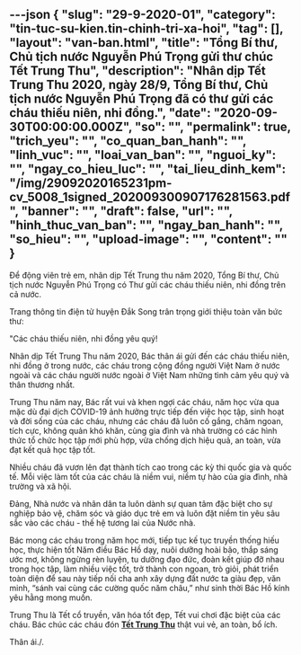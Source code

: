 ---json
{
    "slug": "29-9-2020-01",
    "category": "tin-tuc-su-kien.tin-chinh-tri-xa-hoi",
    "tag": [],
    "layout": "van-ban.html",
    "title": "Tổng Bí thư, Chủ tịch nước Nguyễn Phú Trọng gửi thư chúc Tết Trung Thu",
    "description": "Nhân dịp Tết Trung Thu 2020, ngày 28/9, Tổng Bí thư, Chủ tịch nước Nguyễn Phú Trọng đã có thư gửi các cháu thiếu niên, nhi đồng.",
    "date": "2020-09-30T00:00:00.000Z",
    "so": "",
    "permalink": true,
    "trich_yeu": "",
    "co_quan_ban_hanh": "",
    "linh_vuc": "",
    "loai_van_ban": "",
    "nguoi_ky": "",
    "ngay_co_hieu_luc": "",
    "tai_lieu_dinh_kem": "/img/29092020165231pm-cv_5008_1signed_202009300907176281563.pdf",
    "banner": "",
    "draft": false,
    "url": "",
    "hinh_thuc_van_ban": "",
    "ngay_ban_hanh": "",
    "so_hieu": "",
    "upload-image": "",
    "__content__": ""
}
---
<p>Để động vi&ecirc;n trẻ em, nh&acirc;n dịp Tết Trung thu năm 2020, Tổng B&iacute; thư, Chủ tịch nước Nguyễn Ph&uacute; Trọng c&oacute; Thư gửi c&aacute;c ch&aacute;u thiếu ni&ecirc;n, nhi đồng tr&ecirc;n cả nước.</p>

<p>Trang th&ocirc;ng tin điện tử huyện Đắk Song tr&acirc;n trọng giới thiệu to&agrave;n văn bức thư:</p>

<p>&quot;C&aacute;c ch&aacute;u thiếu ni&ecirc;n, nhi đồng y&ecirc;u qu&yacute;!</p>

<p>Nh&acirc;n dịp Tết Trung Thu&nbsp;năm 2020, B&aacute;c th&acirc;n &aacute;i gửi đến c&aacute;c ch&aacute;u thiếu ni&ecirc;n, nhi đồng ở trong nước, c&aacute;c ch&aacute;u trong cộng đồng người Việt Nam ở nước ngo&agrave;i v&agrave; c&aacute;c ch&aacute;u người nước ngo&agrave;i ở Việt Nam những t&igrave;nh cảm y&ecirc;u qu&yacute; v&agrave; th&acirc;n thương nhất.</p>

<p>Trung Thu năm nay, B&aacute;c rất vui v&agrave; khen ngợi c&aacute;c ch&aacute;u, năm học vừa qua mặc d&ugrave; đại dịch COVID-19 ảnh hưởng trực tiếp đến việc học tập, sinh hoạt v&agrave; đời sống của c&aacute;c ch&aacute;u, nhưng c&aacute;c ch&aacute;u đ&atilde; lu&ocirc;n cố gắng, chăm ngoan, t&iacute;ch cực, kh&ocirc;ng quản kh&oacute; khăn, c&ugrave;ng gia đ&igrave;nh v&agrave; nh&agrave; trường c&oacute; c&aacute;c h&igrave;nh thức tổ chức học tập mới ph&ugrave; hợp, vừa chống dịch hiệu quả, an to&agrave;n, vừa đạt kết quả học tập tốt.</p>

<p>Nhiều ch&aacute;u đ&atilde; vươn l&ecirc;n đạt th&agrave;nh t&iacute;ch cao trong c&aacute;c kỳ thi quốc gia v&agrave; quốc tế. Mỗi việc l&agrave;m tốt của c&aacute;c ch&aacute;u l&agrave; niềm vui, niềm tự h&agrave;o của gia đ&igrave;nh, nh&agrave; trường v&agrave; x&atilde; hội.</p>

<p>Đảng, Nh&agrave; nước v&agrave; nh&acirc;n d&acirc;n ta lu&ocirc;n d&agrave;nh sự quan t&acirc;m đặc biệt cho sự nghiệp bảo vệ, chăm s&oacute;c v&agrave; gi&aacute;o dục trẻ em v&agrave; lu&ocirc;n đặt niềm tin y&ecirc;u s&acirc;u sắc v&agrave;o c&aacute;c ch&aacute;u - thế hệ tương lai của Nước nh&agrave;.</p>

<p>B&aacute;c mong c&aacute;c ch&aacute;u trong năm học mới, tiếp tục kế tục truyền thống hiếu học, thực hiện tốt Năm điều B&aacute;c Hồ dạy, nu&ocirc;i dưỡng ho&agrave;i b&atilde;o, thắp s&aacute;ng ước mơ, kh&ocirc;ng ngừng r&egrave;n luyện, tu dưỡng đạo đức, đo&agrave;n kết gi&uacute;p đỡ nhau trong học tập, l&agrave;m nhiều việc tốt, trở th&agrave;nh con ngoan, tr&ograve; giỏi, ph&aacute;t triển to&agrave;n diện để sau n&agrave;y tiếp nối cha anh x&acirc;y dựng đất nước ta gi&agrave;u đẹp, văn minh, &ldquo;s&aacute;nh vai c&ugrave;ng c&aacute;c cường quốc năm ch&acirc;u,&rdquo; như sinh thời B&aacute;c Hồ k&iacute;nh y&ecirc;u hằng mong muốn.</p>

<p>Trung Thu l&agrave; Tết cổ truyền, văn h&oacute;a tốt đẹp, Tết vui chơi đặc biệt của c&aacute;c ch&aacute;u. B&aacute;c ch&uacute;c c&aacute;c ch&aacute;u đ&oacute;n&nbsp;<a href="https://www.vietnamplus.vn/tags/T%e1%ba%bft-Trung-Thu.vnp"><strong>Tết Trung Thu</strong></a>&nbsp;thật vui vẻ, an to&agrave;n, bổ &iacute;ch.</p>

<p>Th&acirc;n &aacute;i./.</p>
